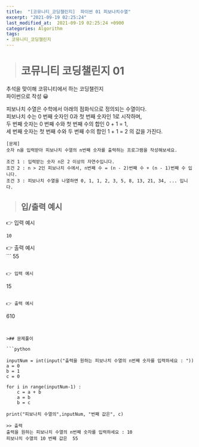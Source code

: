 ```yaml
---
title:  "[코뮤니티_코딩챌린지]  파이썬 01 피보나치수열"
excerpt: "2021-09-19 02:25:24"
last_modified_at:  2021-09-19 02:25:24 +0900
categories: Algorithm
tags:
- 코뮤니티_코딩챌린지
---
```


># 코뮤니티 코딩챌린지 01  

추석을 맞이해 코뮤니티에서 하는 코딩챌린지  
파이썬으로 작성 😀    



피보나치 수열은 수학에서 아래의 점화식으로 정의되는 수열이다.  
피보나치 수는 0 번째 숫자인 0과 첫 번째 숫자인 1로 시작하며,  
두 번째 숫자는 0 번째 수와 첫 번째 수의 합인 0 + 1 = 1,   
세 번째 숫자는 첫 번째 수와 두 번째 수의 합인 1 + 1 = 2 의 값을 가진다.  

```  
[문제]  
숫자 n을 입력받아 피보나치 수열의 n번째 숫자를 출력하는 프로그램을 작성해보세요.  

조건 1 : 입력받는 숫자 n은 2 이상의 자연수입니다.  
조건 2 : n > 2인 피보나치 수에서, n번째 수 = (n - 2)번째 수 + (n - 1)번째 수 입니다.  
조건 3 : 피보나치 수열을 나열하면 0, 1, 1, 2, 3, 5, 8, 13, 21, 34, ... 입니다.  
```

>## 입/출력 예시  

👉 입력 예시  
```
10
```

👉 출력 예시  
​```
55
```

👉 입력 예시  
```
15
```

👉 출력 예시  
```
610
```  

​  
>## 문제풀이  

```python  

inputNum = int(input("출력을 원하는 피보나치 수열의 n번째 숫자를 입력하세요 : "))
a = 0  
b = 1  
c = 0  

for i in range(inputNum-1) :  
    c = a + b  
    a = b  
    b = c  

print("피보나치 수열의",inputNum, "번째 값은", c)  

```

```
>> 출력
출력을 원하는 피보나치 수열의 n번째 숫자를 입력하세요 : 10  
피보나치 수열의 10 번째 값은  55  
```
